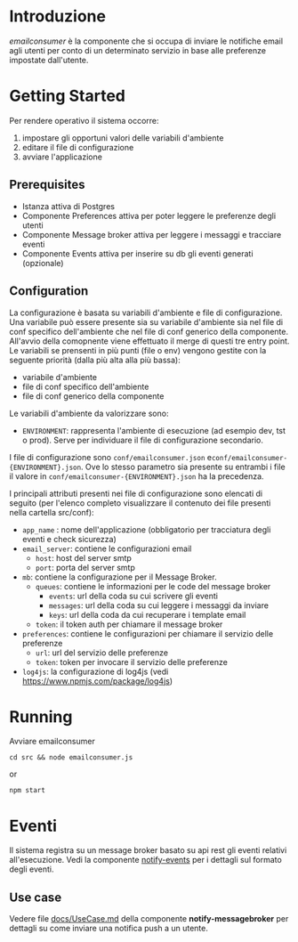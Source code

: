 # Introduzione

*emailconsumer* è la componente che si occupa di inviare le notifiche email agli utenti per conto di un determinato servizio in base alle preferenze impostate dall'utente.

# Getting Started

Per rendere operativo il sistema occorre:
1. impostare gli opportuni valori delle variabili d'ambiente
1. editare il file di configurazione
1. avviare l'applicazione

## Prerequisites

* Istanza attiva di Postgres
* Componente Preferences attiva per poter leggere le preferenze degli utenti
* Componente Message broker attiva per leggere i messaggi e tracciare eventi
* Componente Events attiva per inserire su db gli eventi generati (opzionale)

## Configuration
La configurazione è basata su variabili d'ambiente e file di configurazione. Una variabile può essere presente sia su variabile d'ambiente sia nel file di conf specifico dell'ambiente che nel file di conf generico della componente. All'avvio della comopnente viene effettuato il merge di questi tre entry point. Le variabili se prensenti in più punti (file o env) vengono gestite con la seguente priorità (dalla più alta alla più bassa):
* variabile d'ambiente
* file di conf specifico dell'ambiente
* file di conf generico della componente

Le variabili d'ambiente da valorizzare sono:
* `ENVIRONMENT`: rappresenta l'ambiente di esecuzione (ad esempio dev, tst o prod). Serve per individuare il file di configurazione secondario.

I file di configurazione sono `conf/emailconsumer.json` e`conf/emailconsumer-{ENVIRONMENT}.json`. Ove lo stesso parametro sia presente su entrambi i file il valore in `conf/emailconsumer-{ENVIRONMENT}.json` ha la precedenza.

I principali attributi presenti nei file di configurazione sono elencati di seguito (per l'elenco completo visualizzare il contenuto dei file presenti nella cartella src/conf):

* `app_name` : nome dell'applicazione (obbligatorio per tracciatura degli eventi e check sicurezza)
* `email_server`: contiene le configurazioni email
    * `host`: host del server smtp
    * `port`: porta del server smtp
* `mb`: contiene la configurazione per il Message Broker.
    * `queues`: contiene le informazioni per le code del message broker
        * `events`: url della coda su cui scrivere gli eventi
        * `messages`: url della coda su cui leggere i messaggi da inviare
        * `keys`: url della coda da cui recuperare i template email
    * `token`: il token auth per chiamare il message broker
* `preferences`: contiene le configurazioni per chiamare il servizio delle preferenze
    * `url`: url del servizio delle preferenze
    * `token`: token per invocare il servizio delle preferenze
* `log4js`: la configurazione di log4js (vedi https://www.npmjs.com/package/log4js)

# Running

Avviare emailconsumer 
```
cd src && node emailconsumer.js
```

or

```
npm start
```

# Eventi
Il sistema registra su un message broker basato su api rest gli eventi relativi all'esecuzione. Vedi la componente [notify-events](https://github.com/csipiemonte/notify-events) per i dettagli sul formato degli eventi.

## Use case

Vedere file [docs/UseCase.md](https://github.com/csipiemonte/notify-messagebroker/blob/master/docs/UseCase.md) della componente **notify-messagebroker** per dettagli su come inviare una notifica push a un utente.